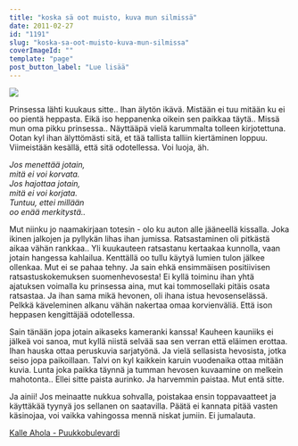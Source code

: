 ```yaml
---
title: "koska sä oot muisto, kuva mun silmissä"
date: 2011-02-27
id: "1191"
slug: "koska-sa-oot-muisto-kuva-mun-silmissa"
coverImageId: ""
template: "page"
post_button_label: "Lue lisää"
---
```


[![](/images/nimet%25C3%25B6n.png)](https://lh6.googleusercontent.com/-wjNiwM54jS4/TWrAvXyuAmI/AAAAAAAAABQ/Kj6v27ux_18/s1600/nimet%25C3%25B6n.png)

Prinsessa lähti kuukaus sitte.. Ihan älytön ikävä. Mistään ei tuu mitään ku ei oo pientä heppasta. Eikä iso heppanenka oikein sen paikkaa täytä.. Missä mun oma pikku prinsessa.. Näyttääpä vielä karummalta tolleen kirjotettuna. Ootan kyl ihan älyttömästi sitä, et tää tallista talliin kiertäminen loppuu. Viimeistään kesällä, että sitä odotellessa. Voi luoja, äh.

_Jos menettää jotain,  
mitä ei voi korvata.  
Jos hajottaa jotain,  
mitä ei voi korjata.  
Tuntuu, ettei millään  
oo enää merkitystä.._

Mut niinku jo naamakirjaan totesin - olo ku auton alle jääneellä kissalla. Joka ikinen jalkojen ja pyllykän lihas ihan jumissa. Ratsastaminen oli pitkästä aikaa vähän rankkaa.. Yli kuukauteen ratsastanu kertaakaa kunnolla, vaan jotain hangessa kahlailua. Kenttällä oo tullu käytyä lumien tulon jälkee ollenkaa. Mut ei se pahaa tehny. Ja sain ehkä ensimmäisen positiivisen ratsastuskokemuksen suomenhevosesta! Ei kyllä toiminu ihan yhtä ajatuksen voimalla ku prinsessa aina, mut kai tommosellaki pitäis osata ratsastaa. Ja ihan sama mikä hevonen, oli ihana istua hevosenselässä. Pelkkä käveleminen alkanu vähän nakertaa omaa korvienväliä. Että ison heppasen kengittäjää odotellessa.

Sain tänään jopa jotain aikaseks kameranki kanssa! Kauheen kauniiks ei jälkeä voi sanoa, mut kyllä niistä selvää saa sen verran että eläimen erottaa. Ihan hauska ottaa peruskuvia sarjatyönä. Ja vielä sellasista hevosista, jotka seiso jopa paikoillaan. Talvi on kyl kaikkein karuin vuodenaika ottaa mitään kuvia. Lunta joka paikka täynnä ja tumman hevosen kuvaamine on melkein mahotonta.. Ellei sitte paista aurinko. Ja harvemmin paistaa. Mut entä sitte.

Ja ainii! Jos meinaatte nukkua sohvalla, poistakaa ensin toppavaatteet ja käyttäkää tyynyä jos sellanen on saatavilla. Päätä ei kannata pitää vasten käsinojaa, voi vaikka vahingossa mennä niskat jumiin. Ei jumalauta.

[Kalle Ahola - Puukkobulevardi](http://www.youtube.com/watch?v=cARoaNcvT4U)
